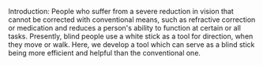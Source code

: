 Introduction:
People who suffer from a severe reduction in vision that cannot be corrected with conventional means, such as refractive correction or medication and reduces a person's ability to function at certain or all tasks.
Presently, blind people use a white stick as a tool for direction, when they move or walk.
Here, we develop a tool which can serve as a blind stick being more efficient and helpful than the conventional one.
